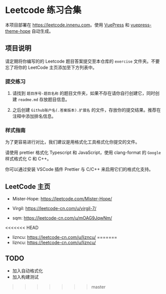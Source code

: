 # Leetcode 练习合集

本项目部署在 <https://leetcode.innenu.com>。使用 [VuePress](https://v1.vuepress.vuejs.org/zh/guide/) 和 [vuepress-theme-hope](https://vuepress-theme.mrhope.site/) 自动生成。

## 项目说明

请定期将你编写的的 Leetcode 题目答案提交至本仓库的 `exercise` 文件夹。不要忘了将你的 LeetCode 主页添加至下方列表中。

### 提交练习

1. 请找到 `题目序号-题目名称` 的题目文件夹，如果不存在请你自行创建它，同时创建 `readme.md` 存放题目信息。

2. 之后创建 `Github账户名(.答案版本).扩展名` 的文件，存放你的提交结果。推荐在注释中添加排名信息。

### 样式指南

为了更容易进行对比，我们建议是用格式化工具格式化你提交的文件。

请使用 prettier 格式化 Typescript 和 JavaScript，使用 clang-format 的 `Google` 样式格式化 C 和 C++。

你可以通过安装 VSCode 插件 Prettier 与 C/C++ 来启用它们的格式化支持。

## LeetCode 主页

- Mister-Hope: <https://leetcode.com/Mister-Hope/>

- Virgil: <https://leetcode-cn.com/u/virgil-7/>

- sqm: <https://leetcode-cn.com/u/mOAG9JqwNm/>

<<<<<<< HEAD
- lizncu: <https://leetcode-cn.com/u/lizncu/>
=======
- lizncu: <https://leetcode-cn.com/u/lizncu/>

## TODO

- 加入自动格式化
- 加入构建测试
>>>>>>> master
